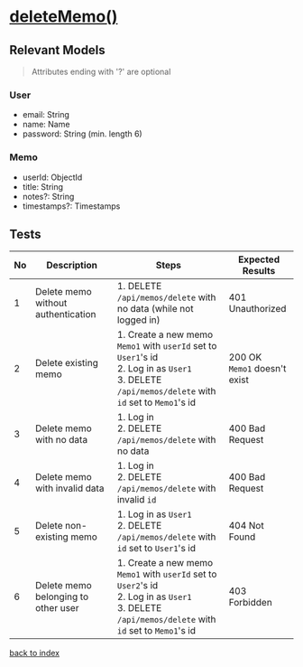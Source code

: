 # [deleteMemo()](../../../../../backend/src/controllers/memoController.ts)
## Relevant Models
> Attributes ending with '?' are optional
### User
* email: String
* name: Name
* password: String (min. length 6)

### Memo
* userId: ObjectId
* title: String
* notes?: String
* timestamps?: Timestamps

## Tests
| No  | Description                         | Steps                                                                                                                                                 | Expected Results                |
| --- | ----------------------------------- | ----------------------------------------------------------------------------------------------------------------------------------------------------- | ------------------------------- |
| 1   | Delete memo without authentication  | 1. DELETE `/api/memos/delete` with no data (while not logged in)                                                                                      | 401 Unauthorized                |
| 2   | Delete existing memo                | 1. Create a new memo `Memo1` with `userId` set to `User1`'s id<br>2. Log in as `User1`<br>3. DELETE `/api/memos/delete` with `id` set to `Memo1`'s id | 200 OK<br>`Memo1` doesn't exist |
| 3   | Delete memo with no data            | 1. Log in<br>2. DELETE `/api/memos/delete` with no data                                                                                               | 400 Bad Request                 |
| 4   | Delete memo with invalid data       | 1. Log in<br>2. DELETE `/api/memos/delete` with invalid `id`                                                                                          | 400 Bad Request                 |
| 5   | Delete non-existing memo            | 1. Log in as `User1`<br>2. DELETE `/api/memos/delete` with `id` set to `User1`'s id                                                                   | 404 Not Found                   |
| 6   | Delete memo belonging to other user | 1. Create a new memo `Memo1` with `userId` set to `User2`'s id<br>2. Log in as `User1`<br>3. DELETE `/api/memos/delete` with `id` set to `Memo1`'s id | 403 Forbidden                   |
[back to index](./index.md)